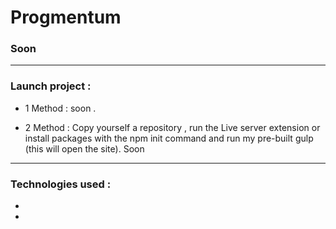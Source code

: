 # Progmentum
### Soon

---
### Launch project :
- 1 Method : soon .

- 2 Method : Copy yourself a repository , run the Live server extension or install packages with the npm init command and run my pre-built gulp (this will open the site). Soon 

---
### Technologies used :

-

-
